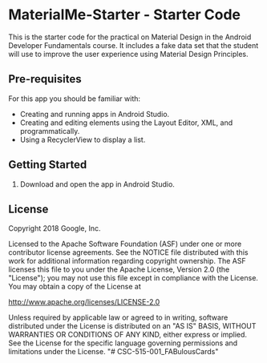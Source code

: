 MaterialMe-Starter - Starter Code
=================================

This is the starter code for the practical on Material Design in the Android
Developer Fundamentals course. It includes a fake data set that the student
will use to improve the user experience using Material Design Principles.

Pre-requisites
--------------

For this app you should be familiar with:
* Creating and running apps in Android Studio.
* Creating and editing elements using the Layout Editor, XML, and 
  programmatically.
* Using a RecyclerView to display a list.



Getting Started
---------------

1. Download and open the app in Android Studio.

License
-------

Copyright 2018 Google, Inc.

Licensed to the Apache Software Foundation (ASF) under one or more contributor
license agreements.  See the NOTICE file distributed with this work for
additional information regarding copyright ownership.  The ASF licenses this
file to you under the Apache License, Version 2.0 (the "License"); you may not
use this file except in compliance with the License.  You may obtain a copy of
the License at

  http://www.apache.org/licenses/LICENSE-2.0

Unless required by applicable law or agreed to in writing, software
distributed under the License is distributed on an "AS IS" BASIS, WITHOUT
WARRANTIES OR CONDITIONS OF ANY KIND, either express or implied.  See the
License for the specific language governing permissions and limitations under
the License.
"# CSC-515-001_FABulousCards" 
